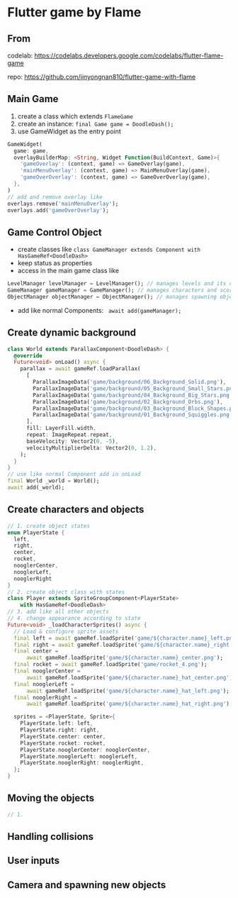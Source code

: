 # Flutter game by Flame

## From

codelab:
https://codelabs.developers.google.com/codelabs/flutter-flame-game

repo: https://github.com/jinyongnan810/flutter-game-with-flame

## Main Game

1. create a class which extends `FlameGame`
2. create an instance: `final Game game = DoodleDash();`
3. use GameWidget as the entry point

```dart
GameWidget(
  game: game,
  overlayBuilderMap: <String, Widget Function(BuildContext, Game)>{
    'gameOverlay': (context, game) => GameOverlay(game),
    'mainMenuOverlay': (context, game) => MainMenuOverlay(game),
    'gameOverOverlay': (context, game) => GameOverOverlay(game),
  },
)
// add and remove overlay like
overlays.remove('mainMenuOverlay');
overlays.add('gameOverOverlay');
```

## Game Control Object

- create classes like `class GameManager extends Component with HasGameRef<DoodleDash>`
- keep status as properties
- access in the main game class like

```dart
LevelManager levelManager = LevelManager(); // manages levels and its differences
GameManager gameManager = GameManager(); // manages characters and score
ObjectManager objectManager = ObjectManager(); // manages spawning objects
```

- add like normal Components: ` await add(gameManager);`

## Create dynamic background

```dart
class World extends ParallaxComponent<DoodleDash> {
  @override
  Future<void> onLoad() async {
    parallax = await gameRef.loadParallax(
      [
        ParallaxImageData('game/background/06_Background_Solid.png'),
        ParallaxImageData('game/background/05_Background_Small_Stars.png'),
        ParallaxImageData('game/background/04_Background_Big_Stars.png'),
        ParallaxImageData('game/background/02_Background_Orbs.png'),
        ParallaxImageData('game/background/03_Background_Block_Shapes.png'),
        ParallaxImageData('game/background/01_Background_Squiggles.png'),
      ],
      fill: LayerFill.width,
      repeat: ImageRepeat.repeat,
      baseVelocity: Vector2(0, -5),
      velocityMultiplierDelta: Vector2(0, 1.2),
    );
  }
}
// use like normal Component add in onLoad
final World _world = World();
await add(_world);
```

## Create characters and objects

```dart
// 1. create object states
enum PlayerState {
  left,
  right,
  center,
  rocket,
  nooglerCenter,
  nooglerLeft,
  nooglerRight
}
// 2. create object class with states
class Player extends SpriteGroupComponent<PlayerState>
    with HasGameRef<DoodleDash>
// 3. add like all other objects
// 4. change appearance according to state
Future<void> _loadCharacterSprites() async {
  // Load & configure sprite assets
  final left = await gameRef.loadSprite('game/${character.name}_left.png');
  final right = await gameRef.loadSprite('game/${character.name}_right.png');
  final center =
      await gameRef.loadSprite('game/${character.name}_center.png');
  final rocket = await gameRef.loadSprite('game/rocket_4.png');
  final nooglerCenter =
      await gameRef.loadSprite('game/${character.name}_hat_center.png');
  final nooglerLeft =
      await gameRef.loadSprite('game/${character.name}_hat_left.png');
  final nooglerRight =
      await gameRef.loadSprite('game/${character.name}_hat_right.png');

  sprites = <PlayerState, Sprite>{
    PlayerState.left: left,
    PlayerState.right: right,
    PlayerState.center: center,
    PlayerState.rocket: rocket,
    PlayerState.nooglerCenter: nooglerCenter,
    PlayerState.nooglerLeft: nooglerLeft,
    PlayerState.nooglerRight: nooglerRight,
  };
}
```

## Moving the objects

```dart
// 1.
```

## Handling collisions

## User inputs

## Camera and spawning new objects
